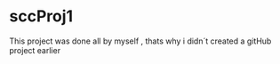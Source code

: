 # sccProj1

This project was done all by myself , thats why i didn´t created a gitHub project earlier
